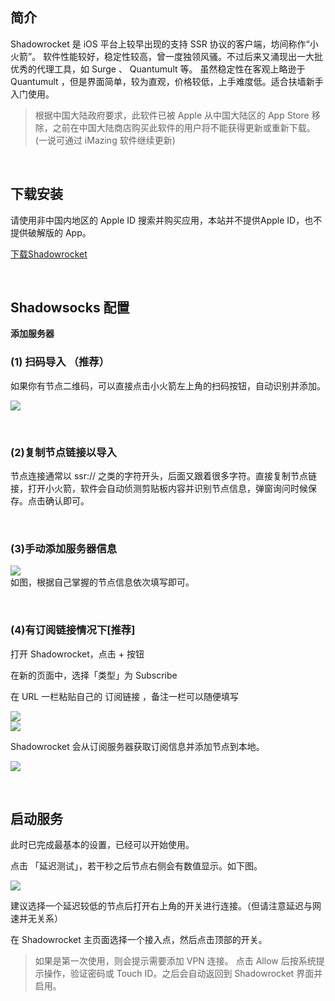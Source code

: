 简介
---

Shadowrocket 是 iOS 平台上较早出现的支持 SSR 协议的客户端，坊间称作“小火箭”。
软件性能较好，稳定性较高，曾一度独领风骚。不过后来又涌现出一大批优秀的代理工具，如 Surge 、 Quantumult 等。
虽然稳定性在客观上略逊于 Quantumult ，但是界面简单，较为直观，价格较低，上手难度低。适合扶墙新手入门使用。 


> 根据中国大陆政府要求，此软件已被 Apple 从中国大陆区的 App Store 移除，之前在中国大陆商店购买此软件的用户将不能获得更新或重新下载。
> (一说可通过 iMazing 软件继续更新)  


<br/>

下载安装
----
请使用非中国内地区的 Apple ID 搜索并购买应用，本站并不提供Apple ID，也不提供破解版的 App。  

[下载Shadowrocket ](https://apps.apple.com/us/app/shadowrocket/id932747118)  


<br/>

Shadowsocks 配置
----

**添加服务器**  

### (1) 扫码导入 （推荐）  
如果你有节点二维码，可以直接点击小火箭左上角的扫码按钮，自动识别并添加。  

![](./images/ss/ios-1.jpg)  

<br/>

### (2)复制节点链接以导入  

节点连接通常以 ssr:// 之类的字符开头，后面又跟着很多字符。直接复制节点链接，打开小火箭，软件会自动侦测剪贴板内容并识别节点信息，弹窗询问时候保存。点击确认即可。  

<br/>

### (3)手动添加服务器信息  

![](./images/ss/ios-2.jpg)  
如图，根据自己掌握的节点信息依次填写即可。  

<br/>

### (4)有订阅链接情况下[推荐]  

打开 Shadowrocket，点击 + 按钮  

在新的页面中，选择「类型」为 Subscribe  

在 URL 一栏粘贴自己的 订阅链接 ，备注一栏可以随便填写  

![](./images/ss/ios-3.png)  
![](./images/ss/ios-4.jpg)  

Shadowrocket 会从订阅服务器获取订阅信息并添加节点到本地。  

![](./images/ss/ios-5.png)  

<br/>  


启动服务
----

此时已完成最基本的设置，已经可以开始使用。 

点击 「延迟测试」，若干秒之后节点右侧会有数值显示。如下图。

![](./images/ss/ios-7.jpg) 

建议选择一个延迟较低的节点后打开右上角的开关进行连接。（但请注意延迟与网速并无关系）  

在 Shadowrocket 主页面选择一个接入点，然后点击顶部的开关。


> 如果是第一次使用，则会提示需要添加 VPN 连接。
> 点击 Allow 后按系统提示操作，验证密码或 Touch ID。之后会自动返回到 Shadowrocket 界面并启用。 

